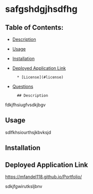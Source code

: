 # safgshdgjhsdfhg

## Table of Contents:

- [Description](#description)
- [Usage](#usage)

- [Installation](#installation)

- [Deployed Application Link](#deployed-application-link)

        * [License](#license)

- [Questions](#Questions)

        ## Description

fdkjfhsiugfvsdkjbgv

## Usage

sdlfkhsiourthsjkbvksjd

## Installation

## Deployed Application Link

https://mfandel118.github.io/Portfolio/

sdkjfgwirutksljbnv
